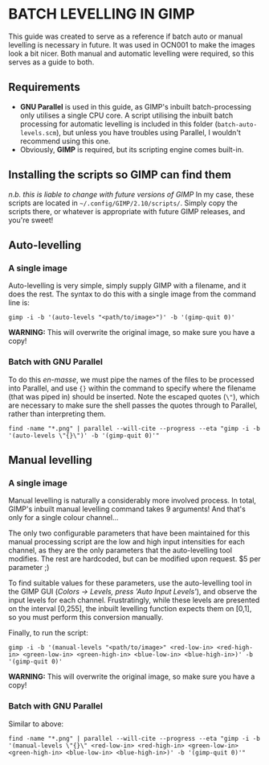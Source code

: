 # BATCH LEVELLING IN GIMP
This guide was created to serve as a reference if batch auto or manual levelling is necessary in future. It was used in OCN001 to make the images look a bit nicer. Both manual and automatic levelling were required, so this serves as a guide to both.


## Requirements
- **GNU Parallel** is used in this guide, as GIMP's inbuilt batch-processing only utilises a single CPU core. A script utilising the inbuilt batch processing for automatic levelling is included in this folder (`batch-auto-levels.scm`), but unless you have troubles using Parallel, I wouldn't recommend using this one.
- Obviously, **GIMP** is required, but its scripting engine comes built-in.


## Installing the scripts so GIMP can find them
*n.b. this is liable to change with future versions of GIMP*
In my case, these scripts are located in `~/.config/GIMP/2.10/scripts/`. Simply copy the scripts there, or whatever is appropriate with future GIMP releases, and you're sweet!


## Auto-levelling 
### A single image
Auto-levelling is very simple, simply supply GIMP with a filename, and it does the rest. The syntax to do this with a single image from the command line is:

    gimp -i -b '(auto-levels "<path/to/image>")' -b '(gimp-quit 0)'

**WARNING:** This will overwrite the original image, so make sure you have a copy!


### Batch with GNU Parallel
To do this *en-masse*, we must pipe the names of the files to be processed into Parallel, and use `{}` within the command to specify where the filename (that was piped in) should be inserted. Note the escaped quotes (`\"`), which are necessary to make sure the shell passes the quotes through to Parallel, rather than interpreting them.

    find -name "*.png" | parallel --will-cite --progress --eta "gimp -i -b '(auto-levels \"{}\")' -b '(gimp-quit 0)'"
    

## Manual levelling
### A single image
Manual levelling is naturally a considerably more involved process. In total, GIMP's inbuilt manual levelling command takes 9 arguments! And that's only for a single colour channel...

The only two configurable parameters that have been maintained for this manual processing script are the low and high input intensities for each channel, as they are the only parameters that the auto-levelling tool modifies. The rest are hardcoded, but can be modified upon request. $5 per parameter ;) 

To find suitable values for these parameters, use the auto-levelling tool in the GIMP GUI (*Colors -> Levels, press 'Auto Input Levels'*), and observe the input levels for each channel. Frustratingly, while these levels are presented on the interval [0,255], the inbuilt levelling function expects them on [0,1], so you must perform this conversion manually.

Finally, to run the script:

    gimp -i -b '(manual-levels "<path/to/image>" <red-low-in> <red-high-in> <green-low-in> <green-high-in> <blue-low-in> <blue-high-in>)' -b '(gimp-quit 0)'
    
**WARNING:** This will overwrite the original image, so make sure you have a copy!


### Batch with GNU Parallel
Similar to above:

    find -name "*.png" | parallel --will-cite --progress --eta "gimp -i -b '(manual-levels \"{}\" <red-low-in> <red-high-in> <green-low-in> <green-high-in> <blue-low-in> <blue-high-in>)' -b '(gimp-quit 0)'"
    
